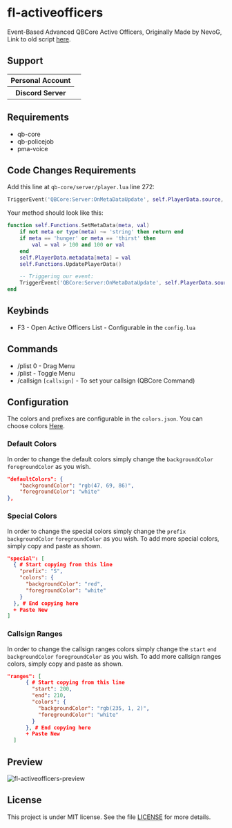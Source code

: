# fl-activeofficers
Event-Based Advanced QBCore Active Officers,
Originally Made by NevoG,
Link to old script [here](https://forum.cfx.re/t/release-fivem-advanced-active-officers/1798459).

## Support

<table>
    <tr>
        <th>Personal Account</th>
        <td><img src="https://dcbadge.limes.pink/api/shield/311897788206153730" alt="" /></td>
    </tr>
        <th>Discord Server</th>
        <td><a target="_blank" href="https://discord.gg/87MZnFQv9y"><img src="https://dcbadge.limes.pink/api/server/87MZnFQv9y" alt="" /></a></td>
    </tr>
</table>

## Requirements
- qb-core
- qb-policejob
- pma-voice

## Code Changes Requirements

Add this line at `qb-core/server/player.lua` line 272:

```lua
TriggerEvent('QBCore:Server:OnMetaDataUpdate', self.PlayerData.source, meta, val)
```

Your method should look like this:

```lua
function self.Functions.SetMetaData(meta, val)
    if not meta or type(meta) ~= 'string' then return end
    if meta == 'hunger' or meta == 'thirst' then
        val = val > 100 and 100 or val
    end
    self.PlayerData.metadata[meta] = val
    self.Functions.UpdatePlayerData()

    -- Triggering our event:
    TriggerEvent('QBCore:Server:OnMetaDataUpdate', self.PlayerData.source, meta, val)
end
```

## Keybinds
- F3 - Open Active Officers List - Configurable in the `config.lua`

## Commands
- /plist 0 - Drag Menu
- /plist - Toggle Menu
- /callsign `[callsign]` - To set your callsign (QBCore Command)

## Configuration

The colors and prefixes are configurable in the `colors.json`.
You can choose colors [Here](https://www.canva.com/colors/color-wheel/).

### Default Colors
In order to change the default colors simply change the `backgroundColor` `foregroundColor` as you wish.
  ```json  
  "defaultColors": {
      "backgroundColor": "rgb(47, 69, 86)",
      "foregroundColor": "white"
  },
  ```
### Special Colors
In order to change the special colors simply change the `prefix` `backgroundColor` `foregroundColor` as you wish.
To add more special colors, simply copy and paste as shown.

  ```json
  "special": [
    { # Start copying from this line
      "prefix": "S",
      "colors": {
        "backgroundColor": "red",
        "foregroundColor": "white"
      }
    }, # End copying here
    + Paste New
  ]
  ```
### Callsign Ranges
In order to change the callsign ranges colors simply change the `start` `end` `backgroundColor` `foregroundColor` as you wish.
To add more callsign ranges colors, simply copy and paste as shown.

  ```json
  "ranges": [
        { # Start copying from this line
          "start": 200,
          "end": 210,
          "colors": {
            "backgroundColor": "rgb(235, 1, 2)",
            "foregroundColor": "white"
          }
        }, # End copying here
        + Paste New
    ]
  ```

## Preview

![fl-activeofficers-preview](https://github.com/finalLy134/fl-activeofficers/assets/60448180/f9345bbf-a1d7-4929-92ad-e4490b4b69c9)

## License

This project is under MIT license. See the file [LICENSE](LICENSE) for more details.
